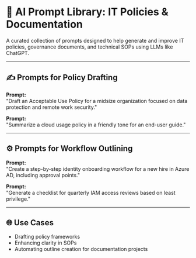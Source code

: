 # 💬 AI Prompt Library: IT Policies & Documentation

A curated collection of prompts designed to help generate and improve IT policies, governance documents, and technical SOPs using LLMs like ChatGPT.

---

## ✍️ Prompts for Policy Drafting

**Prompt:**  
"Draft an Acceptable Use Policy for a midsize organization focused on data protection and remote work security."

**Prompt:**  
"Summarize a cloud usage policy in a friendly tone for an end-user guide."

---

## ⚙️ Prompts for Workflow Outlining

**Prompt:**  
"Create a step-by-step identity onboarding workflow for a new hire in Azure AD, including approval points."

**Prompt:**  
"Generate a checklist for quarterly IAM access reviews based on least privilege."

---

## 🌐 Use Cases

- Drafting policy frameworks  
- Enhancing clarity in SOPs  
- Automating outline creation for documentation projects  
